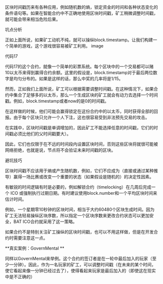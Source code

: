 区块时间戳历来有各种应用，例如随机数的熵，锁定资金的时间和各种状态变化的条件语句等。如果在智能合约中不正确地使用区块时间戳，矿工稍微调整时间戳，就可能会带来相当危险后果。

坑点分析

正如上面所说，如果矿工动机不纯，就可以操纵block.timestamp。让我们构建一个简单的游戏，这个游戏很容易被矿工利用。
image

代码17

代码17的这个合约，就像一个简单的彩票系统。每个区块中的一个交易都可以赌10以太币来得到赢得合约余额。这里的假设是，block.timestamp对于最后两位数字是均匀分布的。如果是这样的话，那么中奖的几率将是1/15。

然而，正如我们上面所说，矿工可以根据需要调整时间戳。在这种情况下，如果合约中集合了足够多的以太币，那么一个生成区块的矿工就会有动力去选择一个时间戳。例如，block.timestamp或者now的是0的时间戳。

在这样做的时候，他们可能会赢得锁定在这份合约中的以太币，同时获得全部的回报。由于每个区块只允许一个人下注，这也很容易受到非法预先交易的攻击。

在实践中，区块时间戳是单调增加的，因此矿工不能选择任意的时间戳，它们的时间戳必须比他们的父时间戳要大）。

因此，它们也仅限于在不远的时间段内设置区块时间，否则这些区块将就很可能被网络拒绝，也就是说，节点将不会验证未来时间戳的区块。

避坑技巧

区块时间戳不应该用于熵或产生随机数，例如，它们不应成为（直接或通过某种推导）赢得一场比赛或改变一个重要的状态（如果假设是随机的）的决定性因素。

有敏锐的时间逻辑有时是必要的，例如解锁合约（timelocking）在几周后完成一个 ICO 或强制执行过期日期。有时建议使用block.number和一个平均区块时间来估计时间。

例如，一个星期零10秒钟的区块时间，相当于大约60480个区块生成时间。因为矿工无法轻易操纵区块序数，所以指定一个区块序数来更改合约状态可以更加安全，BAT ICO合约就采用了这一策略。

如果合约不是特别关注矿工操纵的区块时间戳，也可以不用这样做，但是在开发合约时需要注意这一点。

**真实案例：GovernMental **

同样以GovernMental来举例。这个合约的签订者是在一轮中最后加入的玩家（至少一分钟）。因此，作为一名玩家的矿工，可以调整时间戳（在未来的某个时间，使它看起来像一分钟已经过去了），使得看起来玩家是最后加入的（即使这在现实中是不正确的）

